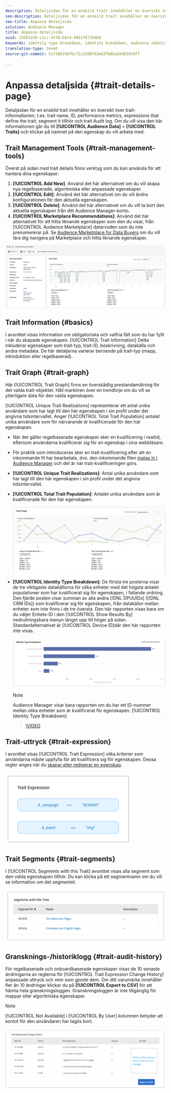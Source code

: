 ```yaml
---
description: Detaljsidan för en enskild trait innehåller en översikt över information som trait name, ID, performance metrics, expressions som definierar trait, segments som den tillhör och trait Audit log. Om du vill visa den här informationen går du till Målgruppsdata > Traits och klickar på namnet på den trait du vill arbeta med.
seo-description: Detaljsidan för en enskild trait innehåller en översikt över information som trait name, ID, performance metrics, expressions som definierar trait, segments som den tillhör och trait Audit log. Om du vill visa den här informationen går du till Målgruppsdata > Traits och klickar på namnet på den trait du vill arbeta med.
seo-title: Anpassa detaljsida
solution: Audience Manager
title: Anpassa detaljsida
uuid: 23301376-c1cc-4778-b8c4-9831f6739db9
keywords: identity type breakdown, identity breakdown, audience identity reporting
translation-type: tm+mt
source-git-commit: 51f38819bfbc72c2588f63a63fb8ba2e963919ff

---
```



# Anpassa detaljsida {#trait-details-page}

Detaljsidan för en enskild trait innehåller en översikt över trait-informationen, t.ex. trait name, ID, performance metrics, expressions that define the trait, segment it tillhör och trait Audit log. Om du vill visa den här informationen går du till **[!UICONTROL Audience Data]** > **[!UICONTROL Traits]** och klickar på namnet på den egenskap du vill arbeta med.

## Trait Management Tools {#trait-management-tools}

Överst på sidan med trait details finns verktyg som du kan använda för att hantera dina egenskaper:

1. **[!UICONTROL Add New]**: Använd det här alternativet om du vill skapa nya regelbaserade, algoritmiska eller anpassade egenskaper.
2. **[!UICONTROL Edit]**: Använd det här alternativet om du vill ändra konfigurationen för den aktuella egenskapen.
3. **[!UICONTROL Delete]**: Använd det här alternativet om du vill ta bort den aktuella egenskapen från ditt Audience Manager-konto.
4. **[!UICONTROL Marketplace Recommendations]**: Använd det här alternativet för att hitta liknande egenskaper som den du visar, från [!UICONTROL Audience Marketplace] datarvoden som du inte prenumererar på. Se [Audience Marketplace for Data Buyers](../audience-marketplace/marketplace-data-buyers/marketplace-data-buyers.md) om du vill lära dig navigera på Marketplace och hitta liknande egenskaper.

![grundläggande information](assets/basic-trait-information.png)

## Trait Information {#basics}

I avsnittet visas information om obligatoriska och valfria fält som du har fyllt i när du skapade egenskapen. [!UICONTROL Trait Information] Detta inkluderar egenskaper som trait-typ, trait-ID, beskrivning, datakälla och andra metadata. De här detaljerna varierar beroende på trait-typ (mapp, introduktion eller regelbaserad).

## Trait Graph {#trait-graph}

Här [!UICONTROL Trait Graph] finns en överskådlig prestandamätning för det valda trait-objektet. Håll markören över en trendlinje om du vill se ytterligare data för den valda egenskapen.

[!UICONTROL Unique Trait Realizations] representerar ett antal unika användare som har lagt till den här egenskapen i sin profil under det angivna tidsintervallet. Anger [!UICONTROL Total Trait Population] antalet unika användare som för närvarande är kvalificerade för den här egenskapen.

* När det gäller regelbaserade egenskaper sker en kvalificering i realtid, eftersom användarna kvalificerar sig för en egenskap i sina webbläsare.
* För praktik som introduceras sker en trait-kvalificering efter att en inkommande fil har bearbetats, dvs. den inkommande filen [matas in i Audience Manager](../../faq/faq-inbound-data-ingestion.md) och det är när trait-kvalificeringen görs.
* **[!UICONTROL Unique Trait Realizations]**: Antal unika användare som har lagt till den här egenskapen i sin profil under det angivna tidsintervallet.
* **[!UICONTROL Total Trait Population]**: Antalet unika användare som är kvalificerade för den här egenskapen.

   ![trait-graph](assets/trait-summary.png)

* **[!UICONTROL Identity Type Breakdown]**: De första tre posterna visar de tre viktigaste datakällorna för olika enheter med det högsta antalet populationer som har kvalificerat sig för egenskapen, i fallande ordning. Den fjärde posten visar summan av alla andra [!DNL DPUUIDs] ([!DNL CRM IDs]) som kvalificerar sig för egenskapen, från datakällor mellan enheter som inte finns i de tre översta. Den här rapporten visas bara om du väljer Enhets-ID i den [!UICONTROL Show Results By] nedrullningsbara menyn längst upp till höger på sidan. Standardalternativet är [!UICONTROL Device ID]där den här rapporten inte visas.

   ![trait-graph](assets/trait-identity.png)
   > [!NOTE]
   > Audience Manager visar bara rapporten om du har ett ID-nummer mellan olika enheter som är kvalificerat för egenskapen. [!UICONTROL Identity Type Breakdown]

   >[!VIDEO](https://video.tv.adobe.com/v/27977/)

## Trait-uttryck {#trait-expression}

I avsnittet visas [!UICONTROL Trait Expression] vilka kriterier som användarna måste uppfylla för att kvalificera sig för egenskapen. Dessa regler anges när du [skapar eller redigerar en egenskap](../../features/traits/about-trait-builder.md).

![](assets/traitExpression.png)

## Trait Segments {#trait-segments}

I [!UICONTROL Segments with this Trait] avsnittet visas alla segment som den valda egenskapen tillhör. Du kan klicka på ett segmentnamn om du vill se information om det segmentet.

![](assets/traitSegments.png)

## Gransknings-/historiklogg {#trait-audit-history}

För regelbaserade och onboardbaserade egenskaper visas de 10 senaste ändringarna av reglerna för [!UICONTROL Trait Expression Change History] anpassade uttryck och vem som gjorde dem. Om ditt varumärke innehåller fler än 10 ändringar klickar du på **[!UICONTROL Export to CSV]** för att hämta hela granskningsloggen. Granskningsloggen är inte tillgänglig för mappar eller algoritmiska egenskaper.

>[!NOTE]
>
>[!UICONTROL Not Available] i [!UICONTROL By User] kolumnen betyder att kontot för den användaren har tagits bort.

![](assets/traitHistory.png)